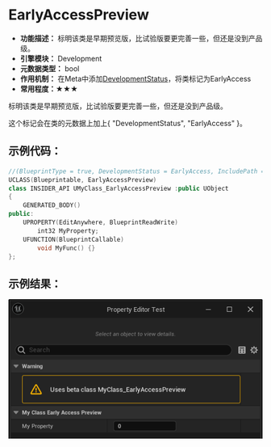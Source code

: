 # EarlyAccessPreview

- **功能描述：**  标明该类是早期预览版，比试验版要更完善一些，但还是没到产品级。
- **引擎模块：** Development
- **元数据类型：** bool
- **作用机制：** 在Meta中添加[DevelopmentStatus](../../../../Meta/Development/DevelopmentStatus.md)，将类标记为EarlyAccess
- **常用程度：★★★**

标明该类是早期预览版，比试验版要更完善一些，但还是没到产品级。

这个标记会在类的元数据上加上{ "DevelopmentStatus", "EarlyAccess" }。

## 示例代码：

```cpp
//(BlueprintType = true, DevelopmentStatus = EarlyAccess, IncludePath = Class/Display/MyClass_Deprecated.h, IsBlueprintBase = true, ModuleRelativePath = Class/Display/MyClass_Deprecated.h)
UCLASS(Blueprintable, EarlyAccessPreview)
class INSIDER_API UMyClass_EarlyAccessPreview :public UObject
{
	GENERATED_BODY()
public:
	UPROPERTY(EditAnywhere, BlueprintReadWrite)
		int32 MyProperty;
	UFUNCTION(BlueprintCallable)
		void MyFunc() {}
};
```

## 示例结果：

![Untitled](Untitled.png)